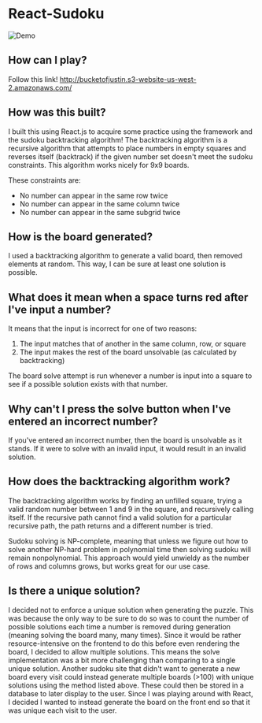# React-Sudoku
![Demo](https://media.giphy.com/media/f9Az3zGVmn8VXC14QB/giphy.gif)
## How can I play?
Follow this link!
http://bucketofjustin.s3-website-us-west-2.amazonaws.com/

## How was this built?

I built this using React.js to acquire some practice using the framework and the sudoku backtracking algorithm! The backtracking algorithm is a recursive algorithm that attempts to place numbers in empty squares and reverses itself (backtrack) if the given number set doesn't meet the sudoku constraints. This algorithm works nicely for 9x9 boards. 

These constraints are:
  * No number can appear in the same row twice
  * No number can appear in the same column twice
  * No number can appear in the same subgrid twice

## How is the board generated?

I used a backtracking algorithm to generate a valid board, then removed elements at random. This way, I can be sure at least one solution is possible.

## What does it mean when a space turns red after I've input a number?

It means that the input is incorrect for one of two reasons:
1. The input matches that of another in the same column, row, or square
2. The input makes the rest of the board unsolvable (as calculated by backtracking)

The board solve attempt is run whenever a number is input into a square to see if a possible solution exists with that number. 

## Why can't I press the solve button when I've entered an incorrect number?

If you've entered an incorrect number, then the board is unsolvable as it stands. If it were to solve with an invalid input, it would result in an invalid solution.

## How does the backtracking algorithm work?

The backtracking algorithm works by finding an unfilled square, trying a valid random number between 1 and 9 in the square, and recursively calling itself. If the recursive path cannot find a valid solution for a particular recursive path, the path returns and a different number is tried.

Sudoku solving is NP-complete, meaning that unless we figure out how to solve another NP-hard problem in polynomial time then solving sudoku will remain nonpolynomial. This approach would yield unwieldy as the number of rows and columns grows, but works great for our use case. 

## Is there a unique solution?

I decided not to enforce a unique solution when generating the puzzle. This was because the only way to be sure to do so was to count the number of possible solutions each time a number is removed during generation (meaning solving the board many, many times). Since it would be rather resource-intensive on the frontend to do this before even rendering the board, I decided to allow multiple solutions. This means the solve implementation was a bit more challenging than comparing to a single unique solution. Another sudoku site that didn't want to generate a new board every visit could instead generate multiple boards (>100) with unique solutions using the method listed above. These could then be stored in a database to later display to the user. Since I was playing around with React, I decided I wanted to instead generate the board on the front end so that it was unique each visit to the user. 
